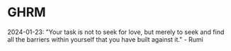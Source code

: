 # GHRM

2024-01-23: "Your task is not to seek for love, but merely to seek and find all the barriers within yourself that you have built against it." - Rumi